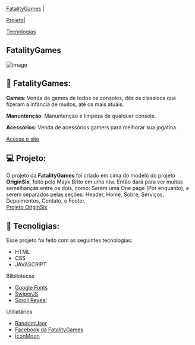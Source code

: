 <a href="#-FatalityGames">FatalityGames</a> |

<a href="#-Projeto">Projeto</a>|

<a href="#-Tecnologias">Tecnologias</a>

## FatalityGames

![image](https://user-images.githubusercontent.com/83401273/132545834-2bc7c3ca-666c-429d-95ac-8d7ff406d5c3.png)

## 🚀 FatalityGames:

**Games**: Venda de games de todos os consoles, dês os classicos que fizeram a infância de muitos, até os mais atuais.

**Manuntenção**: Manuntenção e limpeza de qualquer console.

**Acessórios**: Venda de acessórios gamers para melhorar sua jogatina.

[Acesse o site](https://carloshenriqueevangelista.github.io/FatalityGames/)

## 💻 Projeto:

O projeto da **FatalityGames** foi criado em cima do modelo do projeto **OriginSix**, feito pelo Mayk Brito em uma nlw.
Então dará para ver muitas semelhanças entre os dois, como: Serem uma One page (Por enquanto), e serem separados pelas seções: Header, Home, Sobre, Serviços, Depoimentos, Contato, e Footer. <br />
[Projeto OriginSix](https://github.com/rocketseat-education/nlw-06-origin)

## 📱 Tecnoligias:

Esse projeto foi feito com as seguintes tecnologias:

- HTML
- CSS
- JAVASCRIPT

Blibliotecas

- [Google Fonts](https://fonts.google.com)
- [SwiperJS](https://swiperjs.com)
- [Scroll Reveal](https://scrollrevealjs.org)

Utiliatários

- [RandomUser](https://randomuser.me)
- [Facebook da FatalityGames](https://pt-br.facebook.com/fatalitygamesoriginal/)
- [IconMoon](https://icomoon.io)

